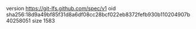 version https://git-lfs.github.com/spec/v1
oid sha256:18d9a49bf85f31d8a6df08cc28bcf022eb8372fefb930b110204907b40258051
size 1583
